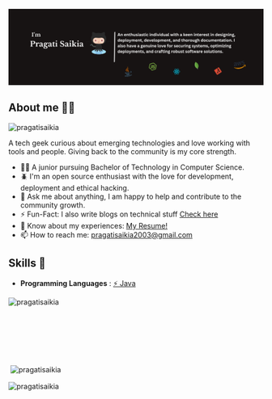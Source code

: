 ![I'm](https://github.com/pragatisaikia/pragatisaikia/blob/main/assets/bio.png)

## About me :sassy_woman:
<p align="left"> <img src="https://komarev.com/ghpvc/?username=pragatisaikia&label=Profile%20views&color=0e75b6&style=flat" alt="pragatisaikia" /> </p>
A tech geek curious about emerging technologies and love working with tools and people. Giving back to the community is my core strength.

 * :student: A junior pursuing Bachelor of Technology in Computer Science.
 * :beetle: I'm an open source enthusiast with the love for development, deployment and ethical hacking.
 * :speech_balloon: Ask me about anything, I am happy to help and contribute to the community growth.
 * :zap: Fun-Fact: I also write blogs on technical stuff [Check here](https://hashnode.com/@PragatiS)
 * :page_with_curl: Know about my experiences: [My Resume!](https://drive.google.com/file/d/1C7sOH80OgRFaM-Y2BUhMadAnS4aLeKd_/view?usp=drive_link)
 * :mailbox: How to reach me: pragatisaikia2003@gmail.com


## Skills :jigsaw:
* **Programming Languages** : [⚡️ Java](https://www.java.com)

  
<p><img align="left" src="https://github-readme-stats.vercel.app/api/top-langs?username=pragatisaikia&show_icons=true&locale=en&layout=compact" alt="pragatisaikia" /></p><br><br><br><br><br><br><br>

<p>&nbsp;<img align="center" background-color="black" margin-left="40px" src="https://github-readme-stats.vercel.app/api?username=pragatisaikia&show_icons=true&locale=en" alt="pragatisaikia" /></p>


<p><img align="center" src="https://github-readme-streak-stats.herokuapp.com/?user=pragatisaikia&" alt="pragatisaikia" /></p>







